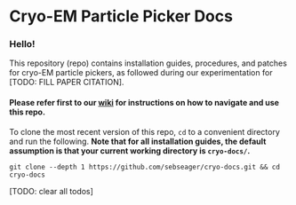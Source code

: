# Cryo-EM Particle Picker Docs

### Hello!

This repository (repo) contains installation guides, procedures, and patches for cryo-EM particle pickers, as followed during our experimentation for [TODO: FILL PAPER CITATION].

#### Please refer first to our [wiki](../../wiki) for instructions on how to navigate and use this repo.

To clone the most recent version of this repo, `cd` to a convenient directory and run the following. **Note that for all installation guides, the default assumption is that your current working directory is `cryo-docs/`.**

```shell script
git clone --depth 1 https://github.com/sebseager/cryo-docs.git && cd cryo-docs
```

[TODO: clear all todos]
